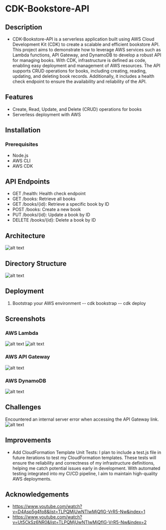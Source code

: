 # CDK-Bookstore-API

## Description 
- CDK-Bookstore-API is a serverless application built using AWS Cloud Development Kit (CDK) to create a scalable and efficient bookstore API. This project aims to demonstrate how to leverage AWS services such as Lambda functions, API Gateway, and DynamoDB to develop a robust API for managing books. With CDK, infrastructure is defined as code, enabling easy deployment and management of AWS resources. The API supports CRUD operations for books, including creating, reading, updating, and deleting book records. Additionally, it includes a health check endpoint to ensure the availability and reliability of the API.  

## Features
- Create, Read, Update, and Delete (CRUD) operations for books
- Serverless deployment with AWS

## Installation 
### Prerequisites 
- Node.js
- AWS CLI 
- AWS CDK

## API Endpoints 
- GET /health: Health check endpoint
- GET /books: Retrieve all books
- GET /books/{id}: Retrieve a specific book by ID
- POST /books: Create a new book
- PUT /books/{id}: Update a book by ID
- DELETE /books/{id}: Delete a book by ID

## Architecture 
![alt text](image.png)

## Directory Structure 
![alt text](image-1.png)
## Deployment 
1. Bootstrap your AWS environment 
   -- cdk bookstrap
   -- cdk deploy 

## Screenshots 
### AWS Lambda 
![alt text](<Screenshot 2024-05-27 134410.png>)
![alt text](<Screenshot 2024-05-27 130219.png>)

### AWS API Gateway
![alt text](<Screenshot 2024-05-27 130309.png>)

### AWS DynamoDB
![alt text](<Screenshot 2024-05-27 130251.png>)

## Challenges 
Encountered an internal server error when accessing the API Gateway link.
![alt text](<Screenshot 2024-05-27 134400.png>)

## Improvements 
- Add CloudFormation Template Unit Tests: I plan to include a test.js file in future iterations to test my CloudFormation templates. These tests will ensure the reliability and correctness of my infrastructure definitions, helping me catch potential issues early in development. With automated testing integrated into my CI/CD pipeline, I aim to maintain high-quality AWS deployments.

## Acknowledgements 
- https://www.youtube.com/watch?v=D4Asp5g4fp8&list=TLPQMjUwNTIwMjQflG-VrR5-Nw&index=1
- https://www.youtube.com/watch?v=Ut5CkSz6NR0&list=TLPQMjUwNTIwMjQflG-VrR5-Nw&index=2
